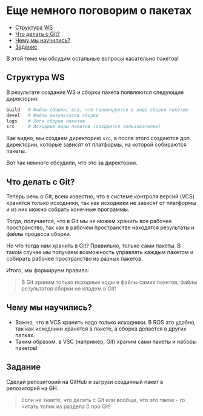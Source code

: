# Еще немного поговорим о пакетах

- [Структура WS](#структура-ws)
- [Что делать с Git?](#что-делать-с-git)
- [Чему мы научились?](#чему-мы-научились)
- [Задание](#задание)

В этой теме мы обсудим остальные вопросы касательно пакетов!

## Структура WS

В результате создания WS и сборки пакета появляются следующие директории:

```bash
build   # Файлы сборки, все, что генерируется в ходе сборки пакетов
devel   # Файлы результатов сборки
logs    # Логи сборки пакетов
src     # Исходные коды пакетов (создается пользователем)
```

Как видно, мы создаем директорию `src`, а после этого создаются доп. директории, которые зависят от платформы, на которой собираются пакеты.

Вот так немного обсудили, что это за директории.

## Что делать с Git?

Теперь речь о Git, всем известно, что в системе контроля версий (VCS) хранятся только исходники, так как исходники не зависят от платформы и из них можно собрать конечные программы.

Тогда, получается, что в Git мы не можем хранить все рабочее пространство, так как в рабочем пространстве находятся результаты и файлы процесса сборки.

Но что тогда нам хранить в Git? Правильно, только сами пакеты. В таком случае мы получаем возможность управлять каждым пакетом и собирать рабочее пространство из разных пакетов.

Итого, мы формируем правило:

> В Git храним только исходные коды и файлы самих пакетов, файлы результатов сборки не кладем в Git!

## Чему мы научились?

- Важно, что в VCS хранить надо только исходники. В ROS это удобно, так как исходники хранятся в пакете, а сборка делается в других папках.
- Таким образом, в VSC (например, Git) храним сами пакеты и наборы пакетов!

## Задание

Сделай репозиторий на GitHub и загрузи созданный пакет в репозиторий на GH.

> Если не знаете, что делать с Git или вообще, что это такое - го читать топик из раздела 0 про Git!
